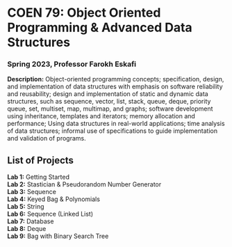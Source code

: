 # COEN 79: Object Oriented Programming & Advanced Data Structures
### Spring 2023, Professor Farokh Eskafi

**Description:** Object-oriented programming concepts; specification, design, and implementation of data structures with emphasis on software reliability and reusability; design and implementation of static and dynamic data structures, such as sequence, vector, list, stack, queue, deque, priority queue, set, multiset, map, multimap, and graphs; software development using inheritance, templates and iterators; memory allocation and performance; Using data structures in real-world applications; time analysis of data structures; informal use of specifications to guide implementation and validation of programs.

## List of Projects
**Lab 1:** Getting Started\
**Lab 2:** Stastician & Pseudorandom Number Generator\
**Lab 3:** Sequence\
**Lab 4:** Keyed Bag & Polynomials\
**Lab 5:** String\
**Lab 6:** Sequence (Linked List)\
**Lab 7:** Database\
**Lab 8:** Deque\
**Lab 9:** Bag with Binary Search Tree